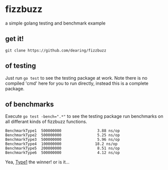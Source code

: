 fizzbuzz
========

a simple golang testing and benchmark example


get it!
----
```
git clone https://github.com/dearing/fizzbuzz
```

of testing
---
Just run `go test` to see the testing package at work.  Note there is no compiled 'cmd' here for you to run directly, instead this is a complete package.

of benchmarks
---
Execute `go test -bench=".*"` to see the testing package run benchmarks on all differant kinds of fizzbuzz functions.

```
BenchmarkType1  500000000                3.88 ns/op
BenchmarkType2  500000000                5.25 ns/op
BenchmarkType3  500000000                5.96 ns/op
BenchmarkType4  100000000               18.2 ns/op
BenchmarkType5  200000000                8.51 ns/op
BenchmarkType6  500000000                4.12 ns/op
```
Yea, [Type1](https://github.com/dearing/fizzbuzz/blob/master/fizzbuzz.go#L10-L26) the winner! or is it...
